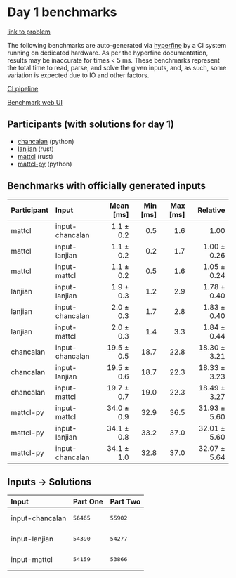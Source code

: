 # Day 1 benchmarks

[link to problem](https://adventofcode.com/2023/day/1)

The following benchmarks are auto-generated via
[hyperfine](https://github.com/sharkdp/hyperfine) by a CI system running on
dedicated hardware. As per the hyperfine documentation, results may be
inaccurate for times < 5 ms. These benchmarks represent the total time to read,
parse, and solve the given inputs, and, as such, some variation is expected due
to IO and other factors.

[CI pipeline](http://ci.papercode.net:8080/teams/main/pipelines/aoc2023)

[Benchmark web UI](https://aoc.ancalagon.black)


## Participants (with solutions for day 1)

- [chancalan](https://github.com/chancalan/aoc2023) (python)
- [lanjian](https://github.com/lanjian/aoc-2023) (rust)
- [mattcl](https://github.com/mattcl/aoc2023) (rust)
- [mattcl-py](https://github.com/mattcl/aoc2023-py) (python)


## Benchmarks with officially generated inputs

| Participant | Input | Mean [ms] | Min [ms] | Max [ms] | Relative |
|:---|:---|---:|---:|---:|---:|
| mattcl | input-chancalan | 1.1 ± 0.2 | 0.5 | 1.6 | 1.00 |
| mattcl | input-lanjian | 1.1 ± 0.2 | 0.2 | 1.7 | 1.00 ± 0.26 |
| mattcl | input-mattcl | 1.1 ± 0.2 | 0.5 | 1.6 | 1.05 ± 0.24 |
| lanjian | input-lanjian | 1.9 ± 0.3 | 1.2 | 2.9 | 1.78 ± 0.40 |
| lanjian | input-chancalan | 2.0 ± 0.3 | 1.7 | 2.8 | 1.83 ± 0.40 |
| lanjian | input-mattcl | 2.0 ± 0.3 | 1.4 | 3.3 | 1.84 ± 0.44 |
| chancalan | input-chancalan | 19.5 ± 0.5 | 18.7 | 22.8 | 18.30 ± 3.21 |
| chancalan | input-lanjian | 19.5 ± 0.6 | 18.7 | 22.3 | 18.33 ± 3.23 |
| chancalan | input-mattcl | 19.7 ± 0.7 | 19.0 | 22.3 | 18.49 ± 3.27 |
| mattcl-py | input-mattcl | 34.0 ± 0.9 | 32.9 | 36.5 | 31.93 ± 5.60 |
| mattcl-py | input-lanjian | 34.1 ± 0.8 | 33.2 | 37.0 | 32.01 ± 5.60 |
| mattcl-py | input-chancalan | 34.1 ± 1.0 | 32.8 | 37.0 | 32.07 ± 5.64 |


## Inputs -> Solutions

| Input | Part One | Part Two |
|:---|:---|:---|
|input-chancalan|<pre>56465</pre>|<pre>55902</pre>|
|input-lanjian|<pre>54390</pre>|<pre>54277</pre>|
|input-mattcl|<pre>54159</pre>|<pre>53866</pre>|